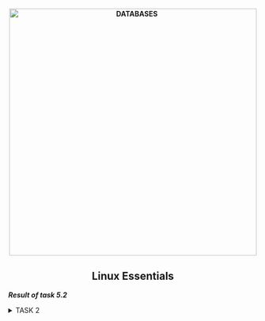 <h4 align="center"> 
  <img alt="DATABASES" src="https://commons.bmstu.wiki/images/b/be/Linux-3_6.png" width="500"> 
</h4>
<h2 align="center"> Linux Essentials </h2>

***Result of task 5.2*** <br>

<details><summary>TASK 2</summary><br>
1. Analyze the structure of the /etc/passwd and /etc/group file, what fields are present in it, what users exist on the system? Specify several pseudo-users, how to define them? <br>
/etc/passwd - a file containing a list of user accounts (accounts) in text format. It is the first and main source of information about operating system user rights.<br>
```  
login : password : UID : GID : GECOS : home : shell
```
Each line of the file describes one user and contains seven fields, separated by colons:
- registration name or login - The string you enter when you log in. Each username must be a unique string on the computer;
- password hash - On older Linux systems, the user's encrypted password was stored in the /etc/passwd file. 
On most modern systems, this field is set to x, and the user's password is stored in the /etc/shadow file;
- user ID - a user ID is a number assigned to each user. It is used by the operating system to communicate with the user;
- default group ID - The user's group ID number that belongs to the user's primary group. When the user creates a file, the group of the file is set to that group;
- information field GECOS - This field contains a comma-separated list of values with the following information (User's full name or application name.Room number.
Work phone number. Home phone. Other contact information;
- the initial (aka home) directory - The absolute path to the user's home directory. It contains user and config files;
- login shell, or shell - The absolute path to the user's login shell. It is a shell that starts when the user logs in.<br>
The main purpose of /etc/passwd is to match a username and a user identifier (UID). Initially, the password field contained a password hash and was used for authentication. However, due to the increase in the computing power of processors, 
there is a serious threat of using a simple brute-force attack to crack a password. Therefore, all passwords have been moved to special files such as /etc/shadow on GNU / Linux or /etc/master.passwd on FreeBSD. 
These files are not readable by ordinary users. This approach is called a hidden password mechanism.
The /etc/passwd file is a text file with one entry per line representing the user account. To view the contents of a file, use a text editor or, for example, the cat command:
```
cat /etc/passwd
```
<img alt="" src="https://github.com/zinchenko-ihor/DevOps_online_Kyiv_2021Q4/blob/master/m5/Task5.2/IMG/passwd_cat_devops.png"><br>
  
/etc/group contains entries for all groups on the system. Each of its lines contains:
- the symbolic name of the group - by default, when a new user is created, his group is also created with the same name as the user's login name;
- the group password is an obsolete field and is currently not used. It usually contains an "x";
- group ID, or GID;
- list of member names, separated by commas.
Recording example:
  ```
  bin:x:1:root,bin,daemon
  ```
To view the contents of a file, use a text editor or, for example, the cat command:
```
cat /etc/group
```
<img alt="" src="https://github.com/zinchenko-ihor/DevOps_online_Kyiv_2021Q4/blob/master/m5/Task5.2/IMG/etc_cat_group.png"><br>
Pseudo user accounts are designed to run certain applications or own certain files. For example: syslog, tcpdump, proxy, daemond, etc.
  
2. What are the uid ranges? What is UID? How to define it?<br>
  
  
  <img alt="" src="https://github.com/zinchenko-ihor/DevOps_online_Kyiv_2021Q4/blob/master/m5/Task5.1/IMG/Root_chng_psswd.png"> <br>
